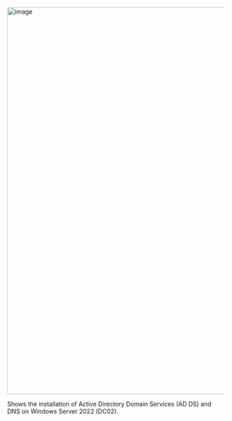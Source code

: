 <img width="1037" height="899" alt="image" src="https://github.com/user-attachments/assets/bb739a5b-cc70-492c-8d74-9a429fdb2f19" />

Shows the installation of Active Directory Domain Services (AD DS) and DNS on Windows Server 2022 (DC02).
